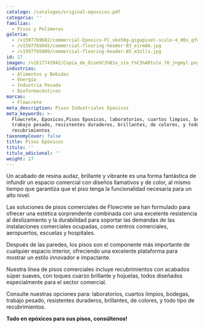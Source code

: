 ```yaml
---
catalogo: /catalogos/original-epoxicos.pdf
categoria: ''
familias:
  - Pisos y Polímeros
galeria:
  - /v1597769602/commercial-Epoxico-FC_vko50g-gigapixel-scale-4_00x_qfudhp.jpg
  - /v1597765045/commercial-flooring-header-03_eirm8m.jpg
  - /v1597765009/commercial-flooring-header-05_m3zlls.jpg
id: 17
imagen: /v1617743942/Copia_de_Dise%C3%B1o_sin_t%C3%ADtulo_70_jngmyl.png
industrias:
  - Alimentos y Bebidas
  - Energía
  - Industria Pesada
  - Biofarmacéuticos
marcas:
  - Flowcrete
meta_description: Pisos Industriales Epóxicos
meta_keywords: >-
  Flowcrete, Epoxicos,Pisos Epoxicos, laboratorios, cuartos limpios, bodegas,
  trabajo pesado, resistentes duraderos, brillantes, de colores, y todo tipo de
  recubrimientos
taxonomyCover: false
title: Pisos Epóxicos
titulo: ''
titulo_adicional: ''
weight: 17
---
```

Un acabado de resina audaz, brillante y vibrante es una forma fantástica de infundir un espacio comercial con diseños llamativos y de color, al mismo tiempo que garantiza que el piso tenga la funcionalidad necesaria para un alto nivel. 

Las soluciones de pisos comerciales de Flowcrete se han formulado para ofrecer una estética sorprendente combinada con una excelente resistencia al deslizamiento y la durabilidad para soportar las demandas de las instalaciones comerciales ocupadas, como centros comerciales, aeropuertos, escuelas y hospitales.

Después de las paredes, los pisos son el componente más importante de cualquier espacio interior, ofreciendo una excelente plataforma para mostrar un estilo innovador e impactante.

Nuestra línea de pisos comerciales incluye recubrimientos con acabados súper suaves, con toques cuarzo brillante y hojuelas, todos diseñados especialmente para el sector comercial.

Consulte nuestras opciones para: laboratorios, cuartos limpios, bodegas, trabajo pesado, resistentes duraderos, brillantes, de colores, y todo tipo de recubrimientos.

**Todo en epóxicos para sus pisos, consúltenos!**